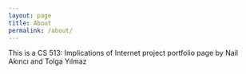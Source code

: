 ```yaml
---
layout: page
title: About
permalink: /about/
---
```


This is a CS 513: Implications of Internet project portfolio page by Nail Akıncı and Tolga Yılmaz 
